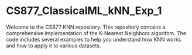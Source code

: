 # CS877_ClassicalML_kNN_Exp_1
Welcome to the CS877 KNN repository. This repository contains a comprehensive implementation of the K-Nearest Neighbors algorithm. The code includes several examples to help you understand how KNN works and how to apply it to various datasets.
